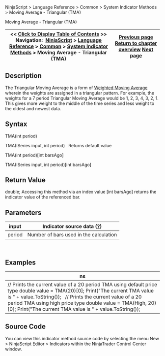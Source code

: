 ﻿
NinjaScript > Language Reference > Common > System Indicator Methods > Moving Average - Triangular (TMA)

Moving Average - Triangular (TMA)

| << [Click to Display Table of Contents](moving_average_-_triangular_tm.md) >> **Navigation:**     [NinjaScript](ninjascript.md) > [Language Reference](language_reference_wip.md) > [Common](common.md) > [System Indicator Methods](indicators.md) > Moving Average - Triangular (TMA) | [Previous page](moving_average_-_t3_t3.md) [Return to chapter overview](indicators.md) [Next page](moving_average_-_triple_expone.md) |
| --- | --- |
## Description
The Triangular Moving Average is a form of [Weighted Moving Average](moving_average_-_weighted_wma.md) wherein the weights are assigned in a triangular pattern. For example, the weights for a 7 period Triangular Moving Average would be 1, 2, 3, 4, 3, 2, 1. This gives more weight to the middle of the time series and less weight to the oldest and newest data.

## Syntax
TMA(int period)  

TMA(ISeries<double> input, int period)
 
Returns default value  

TMA(int period)[int barsAgo]  

TMA(ISeries<double> input, int period)[int barsAgo]

## Return Value
double; Accessing this method via an index value [int barsAgo] returns the indicator value of the referenced bar.

## Parameters

| input | Indicator source data ([?](valid_input_data_for_indicator.md)) |
| --- | --- |
| period | Number of bars used in the calculation |
 
## 
## Examples

| ns |
| --- |
| // Prints the current value of a 20 period TMA using default price type double value = TMA(20)[0]; Print("The current TMA value is " + value.ToString());   // Prints the current value of a 20 period TMA using high price type double value = TMA(High, 20)[0]; Print("The current TMA value is " + value.ToString()); |

## Source Code
You can view this indicator method source code by selecting the menu New > NinjaScript Editor > Indicators within the NinjaTrader Control Center window.
